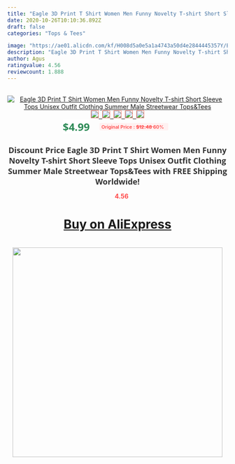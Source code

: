 ```yaml
---
title: "Eagle 3D Print T Shirt Women Men Funny Novelty T-shirt Short Sleeve Tops Unisex Outfit Clothing Summer Male Streetwear Tops&Tees"
date: 2020-10-26T10:10:36.892Z
draft: false
categories: "Tops & Tees"

image: "https://ae01.alicdn.com/kf/H008d5a0e5a1a4743a50d4e2844445357Y/Eagle-3D-Print-T-Shirt-Women-Men-Funny-Novelty-T-shirt-Short-Sleeve-Tops-Unisex-Outfit.jpg"
description: "Eagle 3D Print T Shirt Women Men Funny Novelty T-shirt Short Sleeve Tops Unisex Outfit Clothing Summer Male Streetwear Tops&Tees"
author: Agus
ratingvalue: 4.56
reviewcount: 1.888
---
```

<br>
<div style="text-align: center;">
<a href="https://s.click.aliexpress.com/e/_AY1XRP" target="_blank" rel="nofollow noopener noreferrer"><img alt="Eagle 3D Print T Shirt Women Men Funny Novelty T-shirt Short Sleeve Tops Unisex Outfit Clothing Summer Male Streetwear Tops&Tees" class="magnifier-image" src="https://ae01.alicdn.com/kf/H008d5a0e5a1a4743a50d4e2844445357Y/Eagle-3D-Print-T-Shirt-Women-Men-Funny-Novelty-T-shirt-Short-Sleeve-Tops-Unisex-Outfit.jpg_640x640.jpg">
<br>
<img style="border:1px solid salmon" src="https://ae01.alicdn.com/kf/H008d5a0e5a1a4743a50d4e2844445357Y/Eagle-3D-Print-T-Shirt-Women-Men-Funny-Novelty-T-shirt-Short-Sleeve-Tops-Unisex-Outfit.jpg_120x120.jpg">&nbsp;&nbsp;<img style="border:1px solid salmon" src="https://ae01.alicdn.com/kf/Hfba3db8dff7744db914a035feb2c0bd0Z/Eagle-3D-Print-T-Shirt-Women-Men-Funny-Novelty-T-shirt-Short-Sleeve-Tops-Unisex-Outfit.jpg_120x120.jpg">&nbsp;&nbsp;<img style="border:1px solid salmon" src="https://ae01.alicdn.com/kf/Hd43d4949c75d499ab6a45da37d43b24el/Eagle-3D-Print-T-Shirt-Women-Men-Funny-Novelty-T-shirt-Short-Sleeve-Tops-Unisex-Outfit.jpg_120x120.jpg">&nbsp;&nbsp;<img style="border:1px solid salmon" src="https://ae01.alicdn.com/kf/H859226530d2a4de8a347824da31da37dn/Eagle-3D-Print-T-Shirt-Women-Men-Funny-Novelty-T-shirt-Short-Sleeve-Tops-Unisex-Outfit.jpg_120x120.jpg">&nbsp;&nbsp;<img style="border:1px solid salmon" src="https://ae01.alicdn.com/kf/H5a51456745e84bb0a9b30e05b4e720a6u/Eagle-3D-Print-T-Shirt-Women-Men-Funny-Novelty-T-shirt-Short-Sleeve-Tops-Unisex-Outfit.jpg_120x120.jpg"></a></div><br0>
<div style="text-align: center;"><span style="background-color: white; border: 0px; box-sizing: border-box; color: seagreen; display: inline-block; font-family: &quot;open sans&quot; , &quot;arial&quot; , &quot;helvetica&quot; , sans-serif , &quot;heiti&quot;; font-size: 24px; font-stretch: inherit; font-weight: 700; line-height: inherit; margin: 0px 10px 0px 0px; padding: 0px; vertical-align: middle;">$4.99 </span>
<span style="background: rgb(255 , 241 , 241); border-radius: 3px; border: 0px; box-sizing: border-box; color: #ff4747; display: inline-block; font-family: inherit; font-size: 12px; font-stretch: inherit; font-style: inherit; font-variant: inherit; font-weight: 600; line-height: inherit; margin: 0px; padding: 2px 5px; transform: scale(0.9); vertical-align: middle;">Original Price : <b style="text-decoration: line-through;">$12.48 </b> 60%&nbsp;&nbsp;</span></div>
<h1 style="color: #333333; display: inline-block; font-family: &quot;open sans&quot; , &quot;arial&quot; , &quot;helvetica&quot; , sans-serif , &quot;heiti&quot;; font-size: 18px; font-stretch: inherit; font-weight: 700; text-align: center;">Discount Price Eagle 3D Print T Shirt Women Men Funny Novelty T-shirt Short Sleeve Tops Unisex Outfit Clothing Summer Male Streetwear Tops&Tees with FREE Shipping Worldwide!</h1>
<div style="color: #ff4747; text-align: center;">
<img src="https://4.bp.blogspot.com/-M0ZcTcb-5uY/XleCXlxnR4I/AAAAAAAAAEc/OrjgMkXV1oMQFaCRZj5HQwOCBcu3w1FegCPcBGAYYCw/s1600/star.png" style="height: 15px;">&nbsp;<b>4.56</b></div>
<div class="button_cont" align="center"><a class="buynow_a" href="https://s.click.aliexpress.com/e/_AY1XRP" target="_blank" rel="nofollow noopener noreferrer"><H1>Buy on AliExpress</H1></a></div><br>
<div class="separator" style="clear: both; text-align: center;">
<img src="https://lh3.googleusercontent.com/-pTy5HemUv9M/XlePHvY0dAI/AAAAAAAAAE4/0nX5iRUoIWY8eMW9Dpxeirr157OZliDIgCLcBGAsYHQ/s1600/badge.gif" width="480">
</div>
